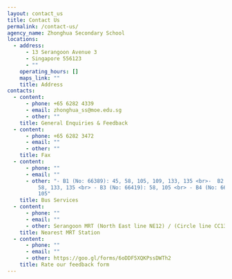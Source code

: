 ```yaml
---
layout: contact_us
title: Contact Us
permalink: /contact-us/
agency_name: Zhonghua Secondary School
locations:
  - address:
      - 13 Serangoon Avenue 3
      - Singapore 556123
      - ""
    operating_hours: []
    maps_link: ""
    title: Address
contacts:
  - content:
      - phone: +65 6282 4339
      - email: zhonghua_ss@moe.edu.sg
      - other: ""
    title: General Enquiries & Feedback
  - content:
      - phone: +65 6282 3472
      - email: ""
      - other: ""
    title: Fax
  - content:
      - phone: ""
      - email: ""
      - other: "- B1 (No: 66389): 45, 58, 105, 109, 133, 135 <br>-  B2 (No: 66381): 45,
          58, 133, 135 <br> - B3 (No: 66419): 58, 105 <br> - B4 (No: 66411): 58,
          105"
    title: Bus Services
  - content:
      - phone: ""
      - email: ""
      - other: Serangoon MRT (North East line NE12) / (Circle line CC13)
    title: Nearest MRT Station
  - content:
      - phone: ""
      - email: ""
      - other: https://goo.gl/forms/6oDDF5XQKPssDWTh2
    title: Rate our feedback form
---
```

